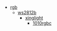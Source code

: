 * [rgb](rgb)
  * [ws2812b](/rgb/ws2812b)
    * [xinglight](rgb/ws2812b/xinglight)
      * [1010rgbc](rgb/ws2812b/xinglight/1010rgbc)
